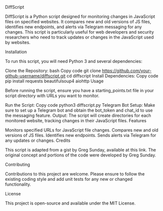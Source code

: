 DiffScript

DiffScript is a Python script designed for monitoring changes in JavaScript files on specified websites. It compares new and old versions of JS files, identifies new endpoints, and alerts via Telegram messaging for any changes. This script is particularly useful for web developers and security researchers who need to track updates or changes in the JavaScript used by websites.

Installation

To run this script, you will need Python 3 and several dependencies:

Clone the Repository:
bash
Copy code
git clone https://github.com/your-github-username/diffscript.git
cd diffscript
Install Dependencies:
Copy code
pip install requests beautifulsoup4 aiohttp
Usage

Before running the script, ensure you have a starting_points.txt file in your script directory with URLs you want to monitor.

Run the Script:
Copy code
python3 diffscript.py
Telegram Bot Setup:
Make sure to set up a Telegram bot and obtain the bot_token and chat_id to use the messaging feature.
Output:
The script will create directories for each monitored website, tracking changes in their JavaScript files.
Features

Monitors specified URLs for JavaScript file changes.
Compares new and old versions of JS files.
Identifies new endpoints.
Sends alerts via Telegram for any updates or changes.
Credits

This script is adapted from a gist by Greg Sunday, available at this link. The original concept and portions of the code were developed by Greg Sunday.

Contributing

Contributions to this project are welcome. Please ensure to follow the existing coding style and add unit tests for any new or changed functionality.

License

This project is open-source and available under the MIT License.
